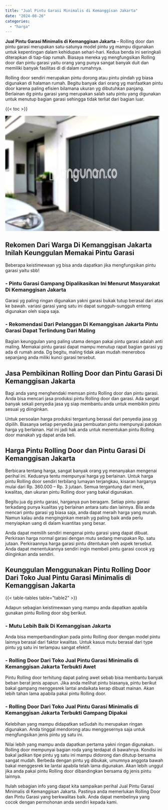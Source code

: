 ```yaml
---
title: "Jual Pintu Garasi Minimalis di Kemanggisan Jakarta"
date: "2024-08-26"
categories: 
  - "harga"
---
```


**Jual Pintu Garasi Minimalis di Kemanggisan Jakarta** – Rolling door dan pintu garasi merupakan satu-satunya model pintu yg mampu digunakan untuk kepentingan dalam kehidupan sehari-hari. Kedua benda ini seringkali diterapkan di tiap-tiap rumah. Biasaya mereka yg mengfungsikan Rolling door dan pintu garasi yaitu orang yang punya sangat banyak duit dan memiliki banyak fasilitas di di dalam rumahnya.

Rolling door sendiri merupakan pintu dorong atau pintu pindah yg biasa digunakan di halaman rumah. Begitu banyak dari orang yg manfaatkan pintu door karena paling efisien bilamana ukuran yg dibutuhkan panjang. Berlainan dg pintu garasi yang merupakan salah satu pintu yang digunakan untuk menutup bagian garasi sehingga tidak terliat dari bagian luar.

{{< toc >}}

![Jual Pintu Garasi Minimalis di Kemanggisan Jakarta](/images/pintu-garasi-57.png)

## Rekomen Dari Warga Di Kemanggisan Jakarta Inilah Keunggulan Memakai Pintu Garasi

Beberapa keistimewaan yg bisa anda dapatkan jika mengfungsikan pintu garasi yaitu sbb!

### \- Pintu Garasi Gampang Dipalikasikan Ini Menurut Masyarakat Di Kemanggisan Jakarta

Garasi yg paling ringan digunakan yakni garasi bukak tutup berasal dari atas ke bawah. variasi garasi yang satu ini dapat sungguh-sungguh enteng digunakan oleh siapa saja.

### \- Rekomendasi Dari Pelanggan Di Kemanggisan Jakarta Pintu Garasi Dapat Terlindung Dari Maling

Bagian keunggulan yang paling utama dengan pakai pintu garasi adalah anti maling. Memakai pintu garasi dapat mampu menutup rapat bagian garasi yg ada di rumah anda. Dg begitu, maling tidak akan mudah menerobos sepanjang anda miliki kunci garasi tersebut.

## Jasa Pembikinan Rolling Door dan Pintu Garasi Di Kemanggisan Jakarta

Bagi anda yang menghendaki memsan pintu Rolling door dan pintu garasi. Anda bisa mencari jasa produksi pintu Rolling door dan garasi. Ada sangat banyak sekali penyedia jasa yg siap membantu anda untuk membikin pintu sesuai yg diinginkan.

Untuk persoalan harga produksi tergantung berasal dari penyedia jasa yg dipilih. Biasanya setiap penyedia jasa pembuatan pintu mempunyai patokan harga yg berlainan. Hal ini jadi hak anda untuk menentukan pintu Rolling door manakah yg dapat anda beli.

## Harga Pintu Rolling Door dan Pintu Garasi Di Kemanggisan Jakarta

Berbicara tentang harga, sangat banyak orang yg menanyakan mengenai perihal ini. Keduanya tentu mempunyai harga yg berlainan. Untuk harga pintu Rolling door sendiri terbilang lumayan terjangkau, kisaran harganya mulai dari Rp. 360.000 – Rp. 3 jutaan. Semua tergantung dari merk, kwalitas, dan ukuran pintu Rolling door yang bakal digunakan.

Begitu jua dg pintu garasi, harganya pun beragam. Setiap pintu garasi terkadang punya kualitas yg berlainan antara satu dan lainnya. Bila anda mencari pintu garasi yg biasa saja, anda dapat meraih harga yang murah. Namun kalau anda menginginkan meraih yg paling baik anda perlu menyiapkan uang di dalam kuantitas yang besar.

Anda dapat memilih sendiri mengenai pintu garasi yang dapat dibuat. Perkiraan harga normal garasi dengan mutu sedang merupakan Rp. satu jutaan. Perkiraannya harga garasi pintu ditentukan oleh aspek tersebut. Anda dapat menentukannya sendiri ingin membeli pintu garasi cocok yg diinginkan anda sendiri.

## Keunggulan Menggunakan Pintu Rolling Door Dari Toko Jual Pintu Garasi Minimalis di Kemanggisan Jakarta

{{< table-tables table="table2" >}}

Adapun sebagian keistimewaan yang mampu anda dapatkan apabila gunakan pintu Rolling door sbg berikut.

### \- Mutu Lebih Baik Di Kemanggisan Jakarta

Anda bisa memperbandingkan pada pintu Rolling door dengan model pintu lainnya berasal dari faktor kwalitas. Untuk kasus mutu berasal dari type pintu yg satu ini terlampau sangat efektif.

### \- Rolling Door Dari Toko Jual Pintu Garasi Minimalis di Kemanggisan Jakarta Terbukti Awet

Pintu Rolling door terhitung dapat paling awet sebab bisa membantu banyak beban berat jenis apapun. Jika anda melihat pintu biasanya, pintu berikut bakal gampang menggesrek lantai andaikata kerap dibuat mainan. Akan lebih tahan lama apabila pakai pintu Rolling door.

### \- Rolling Door Dari Toko Jual Pintu Garasi Minimalis di Kemanggisan Jakarta Terbukti Gampang Dipakai

Kelebihan yang mampu didapatkan seSudah itu merupakan ringan digunakan. Anda tinggal mendorong atau menggesernya saja untuk mengfungsikan jenis pintu yg satu ini.

Nilai lebih yang mampu anda dapatkan pertama yakni ringan digunakan. Rolling door mempunyai bagian roda yang terdapat di bawahnya. Kondisi ini bakal jadikan tipe pintu yg satu ini mampu didorong dan ditutup bersama sangat mudah. Berbeda dengan pintu yg dibukak, umumnya anggota bawah bakal menggesrek ke lantai apabila telah lama digunakan. Akan lebih unggul jika anda pakai pintu Rolling door dibandingkan bersama dg jenis pintu lainnya.

Itulah sebagian info yang dapat kita sampaikan perihal Jual Pintu Garasi Minimalis di Kemanggisan Jakarta. Pastinya anda memerlukan Rolling Door dan Pintu Garasi yang berkwalitas baik. Anda dapat membelinya yang cocok dengan permohonan anda sendiri kepada kami.
